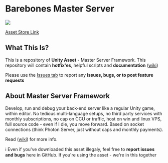# Barebones Master Server

[![](http://i.imgur.com/9SrutM0.png)](https://www.assetstore.unity3d.com/#!/content/71391)

[Asset Store Link](https://www.assetstore.unity3d.com/#!/content/71391)

## What This Is?

This is a repository of **Unity Asset** - Master Server Framework. This repository will contain **hotfix'es**, helpful scripts and **documentation** ([wiki](https://github.com/alvyxaz/barebones-masterserver/wiki))

Please use the [Issues tab](https://github.com/alvyxaz/barebones-masterserver/issues) to report any **issues, bugs, or to post feature requests**

## About Master Server Framework

Develop, run and debug your back-end server like a regular Unity game, within editor. No tedious multi-language setups, no third party services with monthly subscriptions, no cap on CCU or traffic, host on win and linux VPS, full source code - even if I die, you move forward. Based on socket connections (think Photon Server, just without caps and monthly payments).

Read ([wiki](https://github.com/alvyxaz/barebones-masterserver/wiki)) for more info.

:information_source: Even if you've downloaded this asset illegaly, feel free to **report issues and bugs** here in GitHub. If you're using the asset - we're in this together
